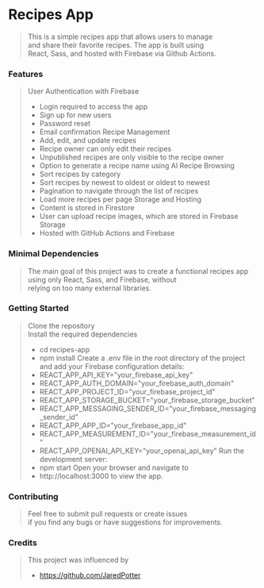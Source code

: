 # Recipes App  
> This is a simple recipes app that allows users to manage  
  and share their favorite recipes. The app is built using   
  React, Sass, and hosted with Firebase via Github Actions.  

### Features  
> User Authentication with Firebase  
> - Login required to access the app
> - Sign up for new users
> - Password reset
> - Email confirmation
> Recipe Management  
> - Add, edit, and update recipes
> - Recipe owner can only edit their recipes
> - Unpublished recipes are only visible to the recipe owner
> - Option to generate a recipe name using AI
> Recipe Browsing  
> - Sort recipes by category
> - Sort recipes by newest to oldest or oldest to newest
> - Pagination to navigate through the list of recipes
> - Load more recipes per page
> Storage and Hosting  
> - Content is stored in Firestore
> - User can upload recipe images, which are stored in Firebase Storage
> - Hosted with GitHub Actions and Firebase

### Minimal Dependencies  
> The main goal of this project was to create a functional recipes app  
  using only React, Sass, and Firebase, without  
  relying on too many external libraries. 

### Getting Started  
> Clone the repository  
> Install the required dependencies 
> - cd recipes-app 
> - npm install 
> Create a .env file in the root directory of the project  
  and add your Firebase configuration details:  
> - REACT_APP_API_KEY="your_firebase_api_key"
> - REACT_APP_AUTH_DOMAIN="your_firebase_auth_domain"
> - REACT_APP_PROJECT_ID="your_firebase_project_id"
> - REACT_APP_STORAGE_BUCKET="your_firebase_storage_bucket"
> - REACT_APP_MESSAGING_SENDER_ID="your_firebase_messaging_sender_id"
> - REACT_APP_APP_ID="your_firebase_app_id"
> - REACT_APP_MEASUREMENT_ID="your_firebase_measurement_id"
> - REACT_APP_OPENAI_API_KEY="your_openai_api_key"
> Run the development server:  
> - npm start
> Open your browser and navigate to   
> - http://localhost:3000 to view the app.

### Contributing  
> Feel free to submit pull requests or create issues   
  if you find any bugs or have suggestions for improvements.

### Credits
> This project was influenced by
> - https://github.com/JaredPotter